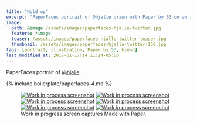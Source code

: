 ```yaml
---
title: "Hold up"
excerpt: "PaperFaces portrait of @hjalle drawn with Paper by 53 on an iPad."
image: 
  path: &image /assets/images/paperfaces-hjalle-twitter.jpg 
  feature: *image
  teaser: /assets/images/paperfaces-hjalle-twitter-teaser.jpg
  thumbnail: /assets/images/paperfaces-hjalle-twitter-150.jpg
tags: [portrait, illustration, Paper by 53, blend]
last_modified_at: 2017-01-17T14:11:14-05:00
---
```


PaperFaces portrait of [@hjalle](https://twitter.com/hjalle).

{% include boilerplate/paperfaces-4.md %}

<figure class="third">
	<a href="/assets/images/paperfaces-hjalle-process-1-lg.jpg"><img src="/assets/images/paperfaces-hjalle-process-1-600.jpg" alt="Work in process screenshot"></a>
	<a href="/assets/images/paperfaces-hjalle-process-2-lg.jpg"><img src="/assets/images/paperfaces-hjalle-process-2-600.jpg" alt="Work in process screenshot"></a>
	<a href="/assets/images/paperfaces-hjalle-process-3-lg.jpg"><img src="/assets/images/paperfaces-hjalle-process-3-600.jpg" alt="Work in process screenshot"></a>
	<a href="/assets/images/paperfaces-hjalle-process-4-lg.jpg"><img src="/assets/images/paperfaces-hjalle-process-4-600.jpg" alt="Work in process screenshot"></a>
	<a href="/assets/images/paperfaces-hjalle-process-5-lg.jpg"><img src="/assets/images/paperfaces-hjalle-process-5-600.jpg" alt="Work in process screenshot"></a>
	<a href="/assets/images/paperfaces-hjalle-process-6-lg.jpg"><img src="/assets/images/paperfaces-hjalle-process-6-600.jpg" alt="Work in process screenshot"></a>
	<figcaption>Work in progress screen captures Made with Paper.</figcaption>
</figure>
